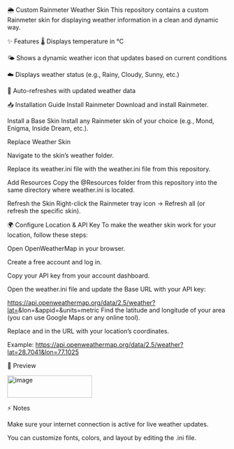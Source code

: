 🌦️ Custom Rainmeter Weather Skin
This repository contains a custom Rainmeter skin for displaying weather information in a clean and dynamic way.

✨ Features
🌡️ Displays temperature in °C

🌤️ Shows a dynamic weather icon that updates based on current conditions

☁️ Displays weather status (e.g., Rainy, Cloudy, Sunny, etc.)

🔄 Auto-refreshes with updated weather data





📥 Installation Guide
Install Rainmeter Download and install Rainmeter.

Install a Base Skin Install any Rainmeter skin of your choice (e.g., Mond, Enigma, Inside Dream, etc.).

Replace Weather Skin

Navigate to the skin’s weather folder.

Replace its weather.ini file with the weather.ini file from this repository.

Add Resources Copy the @Resources folder from this repository into the same directory where weather.ini is located.

Refresh the Skin Right-click the Rainmeter tray icon → Refresh all (or refresh the specific skin).






🌍 Configure Location & API Key
To make the weather skin work for your location, follow these steps:

Open OpenWeatherMap in your browser.

Create a free account and log in.

Copy your API key from your account dashboard.

Open the weather.ini file and update the Base URL with your API key:

https://api.openweathermap.org/data/2.5/weather?lat=<latitude>&lon=<longitude>&appid=<api key>&units=metric
Find the latitude and longitude of your area (you can use Google Maps or any online tool).

Replace <latitude> and <longitude> in the URL with your location’s coordinates.

Example:
https://api.openweathermap.org/data/2.5/weather?lat=28.7041&lon=77.1025

📸 Preview

<img width="194" height="51" alt="image" src="https://github.com/user-attachments/assets/961e708f-f5a4-47e3-aacd-264bc67cb961" />







⚡ Notes

Make sure your internet connection is active for live weather updates.

You can customize fonts, colors, and layout by editing the .ini file.
